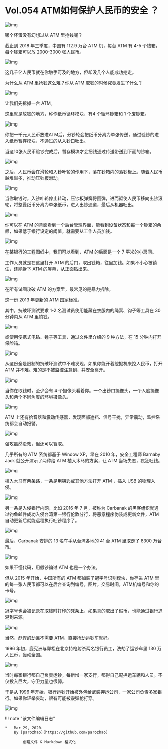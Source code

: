 # Vol.054 ATM如何保护人民币的安全 ？

![img](https://paperclip.host/static/U6yRaDu1Nab0zbv5uKqlribx04a2KwDhoJ9uQzz6SgOWMnmibLtOC3Jp0RvIjHiayyqbzXCCHib2kmmFFTEu8JiaEzg.gif)

哪个坏蛋没有幻想过从 ATM 里抢钱呢？

截止到 2018 年三季度，中国有 112.9 万台 ATM 机，每台 ATM 有 4-5 个钱箱，每个钱箱可以放 2000-3000 张人民币。

![img](https://paperclip.host/static/U6yRaDu1Nab0zbv5uKqlribx04a2KwDhoSgvHX1SO2xE6Xdkia6Y41NZhtzCht7mNCTzPcYOQTW5iafoyfm46XT1g.gif)

这几千亿人民币就在你触手可及的地方，但却没几个人能成功抢走。

为什么从 ATM 里抢钱这么难？你从 ATM 取钱的时候究竟发生了什么？

![img](https://paperclip.host/static/U6yRaDu1Nab0zbv5uKqlribx04a2KwDhoLmpQSxfCQXyvg74HLbNLiamrBSpdicNicz9GH0SVJmFgCZap6yLtyX2Lw.gif)

让我们先拆掉一台 ATM。

这里就是放钱的地方，称作纸币循环模块，有4 个循环钞箱和 1 个废钞箱。

![img](https://paperclip.host/static/U6yRaDu1Nab0zbv5uKqlribx04a2KwDhowvDRdPm2hLrNicIDNeWVXQ4WJhhqyBz1BrPPwTpo5MzkGLnAiblGJMZg.gif)

你把一千元人民币放进ATM后，分钞轮会把纸币分离为单张传送，通过验钞的进入纸币暂存模块，不通过的从入钞口吐出。

当这10张人民币验钞完成后，暂存模块才会把钱通过传送带送到下面的钞箱。

![img](https://paperclip.host/static/U6yRaDu1Nab0zbv5uKqlribx04a2KwDhoV4YLhHZZf0V4ibSvtHH3L59BDJ6o7iaVicJZacFdKiaCibA4aBsDcFvNKAQ.gif)

之后，人民币会在滑轮和入钞叶轮的作用下，落在钞箱内的落钞板上。随着人民币越堆越多，推动压钞板滑动。

![img](https://paperclip.host/static/U6yRaDu1Nab0zbv5uKqlribx04a2KwDhoic9cfJpsSAUUkiadgd1lHKUPn1NICYBcN3ezDUhlF8yj6FKbiaQelX6OA.gif)

当你取钱时，入钞叶轮停止转动，压钞板弹簧将回弹，进而驱使人民币移向出钞滚轮，将整叠纸币分离为单张纸币，进入出钞通道，最后从机器吐出。

![img](https://paperclip.host/static/U6yRaDu1Nab0zbv5uKqlribx04a2KwDhoXORjun3UanibltgAtCNYaibIRg6AEK83SSticAkNNQ62BeYQ0nIPpd4gA.gif)

你可以在 ATM 的背面看到一个后台管理界面，能看到设备状态和每一个钞箱的余额，如果低于银行设定的阈值，就需要从工作人员加钱。

![img](https://paperclip.host/static/U6yRaDu1Nab0zbv5uKqlribx04a2KwDho4Mia2icpbkUvxNPWCp1SwSjIn3pRKdftqzy3WxoA4yQlw8aFXVGGtdgQ.gif)

在某银行的工程图纸中，我们可以看到，ATM 的后面是一个 7 平米的小房间。

工作人员就是在这里打开 ATM 的后门，取出钱箱，往里加钱。如果不小心被锁住，还能拆下 ATM 的屏幕，从正面钻出来。

![img](https://paperclip.host/static/U6yRaDu1Nab0zbv5uKqlribx04a2KwDholJfm67w2BQF3A2zpa4smrviatkF3PRoR1Ew8SoLfUlEJ6rLcibNOUTiag.gif)

在所有试图攻破 ATM 的方案里，最常见的是暴力拆除。

这一份 2013 年更新的 ATM 国家标准。

其中，抗破坏测试要求 1-2 名测试员使用能藏在衣服内的绳索、钩子等工具在 30 分钟内从 ATM 里钓钱。

![img](https://paperclip.host/static/U6yRaDu1Nab0zbv5uKqlribx04a2KwDho1n3GvpMtL1EIJOwZmlBWWUTWux9HqWCjpJiaKWMl1cvcQ9D2ChPPS9g.gif)

或使用便携式电钻、锤子等工具，通过文件里介绍的 9 种方法，在 15 分钟内打开保险箱。

![img](https://paperclip.host/static/U6yRaDu1Nab0zbv5uKqlribx04a2KwDholYbjjkkad5ZCZb2WBYnj1cibJ5OX3UIU6u1B7ZQcN2xjG1BZGDnWfLw.gif)

从这份全是限制的抗破坏测试中不难发现，如果你能开着挖掘机来挖人民币，打开 ATM 并不难。难的是不被监控注意到，并安全离开。

![img](https://paperclip.host/static/U6yRaDu1Nab0zbv5uKqlribx04a2KwDhopqUjxvq5T3MMQOxoazmAttNryB0rNXCn3ShgRUKFwW46wa2PIs8aqA.gif)

当你在取钱时，至少会有 4 个摄像头看着你。一个出钞口摄像头，一个人脸摄像头和两个不同角度的环境摄像头。

![img](https://paperclip.host/static/U6yRaDu1Nab0zbv5uKqlribx04a2KwDhoblw7uW4g27sIOwEb77GtAI2tneqP4NQKiaLsV6K0hcr2cicc1mcz94Xw.gif)

ATM 上还有拾音器和震动传感器，发现面部遮挡、信号干扰，异常震动，监控系统都会自动报警。

![img](https://paperclip.host/static/U6yRaDu1Nab0zbv5uKqlribx04a2KwDhoA9BhSjRDKwQOvKAsARXdhIN9ZMan5TaicEKC4K4TLQCltV8BtxdlPmQ.gif)

强攻虽然没戏，但还可以智取。

几乎所有的 ATM 系统都基于 Window XP，早在 2010 年，安全工程师 Barnaby Jack 就公开演示了两种给 ATM 植入木马的方案，让 ATM 当场失态，疯狂吐钱。

![img](https://paperclip.host/static/U6yRaDu1Nab0zbv5uKqlribx04a2KwDhoc88NS8EmJL4xPG4Px46mpHEAm76J9wQRJnuT8ufQOfsZERDhNaN9Rg.gif)

植入木马有两条路，一条是用钥匙或其他方法打开 ATM ，插入 USB 的物理入侵。

![img](https://paperclip.host/static/U6yRaDu1Nab0zbv5uKqlribx04a2KwDhoCNmspyTvdeu2lM2sicrlq2V3tE6oaI3fyewjMRWGiczDoticibbYhdibk9w.gif)

另一条是入侵银行内网，比如 2016 年 7 月，被称为 Carbanak 的黑客组织就通过钓鱼邮件成功入侵台湾第一银行伦敦分行，将恶意程序伪装成更新文件，ATM 自动更新后就能远程执行吐钞程序了。

![img](https://paperclip.host/static/U6yRaDu1Nab0zbv5uKqlribx04a2KwDho0I4nWW1cAMVFHpnrQJ87g90KR7L8DiaMpwB8eoibalIrQcgMWup8XIcg.gif)

最后，Carbanak 安排的 13 名车手从台湾各地的 41 台 ATM 里取走了 8300 万台币。

![img](https://paperclip.host/static/U6yRaDu1Nab0zbv5uKqlribx04a2KwDhoibpdicEKI6sfruYWSEOcicnom5SR7BdkjxdniaDialqn3uyYOMOOkGTciacw.gif)

如果不懂代码，用假钞骗过 ATM 也是一个办法。

但从 2015 年开始，中国所有的 ATM 都加装了冠字号识别模块，你存进 ATM 里的每一张人民币都可以在后台查询到编号，图片，交易时间，ATM机编号和你的卡号。

![img](https://paperclip.host/static/U6yRaDu1Nab0zbv5uKqlribx04a2KwDhocgv2ePK1jMPDrUXL5a03ibO90GWyIshOqbIibZicLoibnuMPrs9PjrwSyQ.gif)

冠字号也会被记录在取钱时打印的凭条上，如果真的取出了假币，也能通过银行追溯到来源。

![img](https://paperclip.host/static/U6yRaDu1Nab0zbv5uKqlribx04a2KwDhoUWMCz09PguAaZHG5d4NFME5JgelHn42pGOCIm08UoiaAMTwPqF2kabA.gif)

当然，彪悍的劫匪不需要 ATM，直接抢劫运钞车就好。

1996 年初，鹿宪洲与郭松在北京持枪射杀两名银行员工，洗劫了运钞车里 130 万人民币，轰动全国。

![img](https://paperclip.host/static/U6yRaDu1Nab0zbv5uKqlribx04a2KwDhoVcsCUBpOuXXT5O0poXzQUfga4XjxicxbDcmIRv5e6UJCPy1AUKQg3sA.gif)

当时每家银行都自己负责运钞，每新增一家支行，都得自己配押运车辆和人员。不仅投入巨大，守卫力量也很弱。

于是从 1996 年开始，银行运钞开始被外包给武装押运公司，一家公司负责多家银行。如果你轻举妄动，很有可能被霰弹枪打穿。

![img](https://paperclip.host/static/U6yRaDu1Nab0zbv5uKqlribx04a2KwDhoasiatWJNuM8cLvicnicbTsPhJuiak8w37846aHpX7GU8eRdU0OGfo1Uticw.gif)

!!! note "该文件编辑日志"

	* 	Mar 29, 2020.
		By [parozhao](https://github.com/parozhao)
	
			创建文件 & Markdown 格式化
